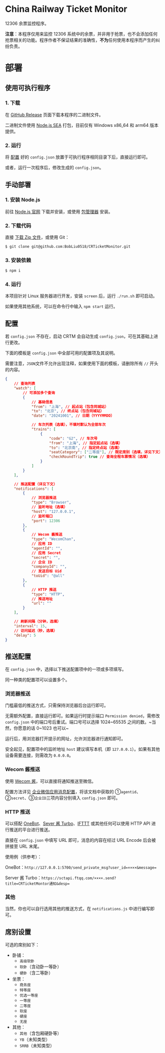 # China Railway Ticket Monitor

12306 余票监控程序。

**注意**：本程序仅用来监控 12306 系统中的余票，并非用于抢票，也不会添加任何抢票相关的功能。程序作者不保证结果的准确性，**不为**任何使用本程序而产生的纠纷负责。

# 部署

## 使用可执行程序

### 1. 下载

在 [GitHub Release](https://github.com/BobLiu0518/CRTicketMonitor/releases) 页面下载本程序的二进制文件。

二进制文件使用 [Node.js SEA](https://nodejs.org/api/single-executable-applications.html) 打包，目前仅有 Windows x86_64 和 arm64 版本提供。

### 2. 运行

将 [配置](#配置) 好的 `config.json` 放置于可执行程序相同目录下后，直接运行即可。

或者，运行一次程序后，修改生成的 `config.json`。

## 手动部署

### 1. 安装 Node.js

前往 [Node.js 官网](https://nodejs.org/zh-cn) 下载并安装，或使用 [包管理器](https://nodejs.org/zh-cn/download/package-manager) 安装。

### 2. 下载代码

直接 [下载 Zip 文件](https://github.com/BobLiu0518/CRTicketMonitor/archive/refs/heads/main.zip)，或使用 Git：

```bash
$ git clone git@github.com:BobLiu0518/CRTicketMonitor.git
```

### 3. 安装依赖

```bash
$ npm i
```

### 4. 运行

本项目针对 Linux 服务器进行开发，安装 `screen` 后，运行 `./run.sh` 即可启动。

如果使用其他系统，可以在命令行中输入 `npm start` 运行。

## 配置

若 `config.json` 不存在，启动 CRTM 会自动生成 `config.json`，可在其基础上进行更改。

下面的模板是 `config.json` 中全部可用的配置项及其说明。

需要注意，`JSON`文件不允许出现注释，如果使用下面的模板，请删除所有 `//` 开头的内容。

```json
{
    // 查询列表
    "watch": [
        // 可添加多个查询
        {
            // 基础信息
            "from": "上海", // 起点站（包含同城站）
            "to": "北京", // 终点站（包含同城站）
            "date": "20241001", // 日期（YYYYMMDD）

            // 车次列表（选填），不填时默认为全部车次
            "trains": [
                {
                    "code": "G2", // 车次号
                    "from": "上海", // 指定起点站（选填）
                    "to": "北京南", // 指定终点站（选填）
                    "seatCategory": ["二等座"], // 限定席别（选填，详见下文）
                    "checkRoundTrip": true // 查询全程车票情况（选填）
                }
            ]
        }
    ],

    // 推送配置（详见下文）
    "notifications": [
        {
            // 浏览器推送
            "type": "Browser",
            // 监听地址（选填）
            "host": "127.0.0.1",
            // 监听端口
            "port": 12306
        },
        {
            // Wecom 酱推送
            "type": "WecomChan",
            // 应用 ID
            "agentId": "",
            // 应用 Secret
            "secret": "",
            // 企业 ID
            "companyId": "",
            // 发送目标 Uid
            "toUid": "@all"
        },
        {
            // HTTP 推送
            "type": "HTTP",
            // 推送地址
            "url": ""
        }
    ],

    // 刷新间隔（分钟，选填）
    "interval": 15,
    // 访问延迟（秒，选填）
    "delay": 5
}
```

## 推送配置

在 `config.json` 中，选择以下推送配置项中的一项或多项填写。

同一种类的配置项可以设置多个。

### 浏览器推送

门槛最低的推送方式，只需保持浏览器后台运行即可。

无需额外配置，直接运行即可。如果运行时提示端口 `Permission denied`，需修改 `config.json` 中的端口号后重试。端口号可以选择 1024\~65535 之间的数。~当然，你愿意的话 0\~1023 也可以~

运行后，用浏览器打开提示的网址，允许浏览器进行通知即可。

安全起见，配置项中的监听地址 `host` 建议填写本机（即 `127.0.0.1`）。如果有其他设备需要连接，则需改为 `0.0.0.0`。

### Wecom 酱推送

使用 [Wecom 酱](https://github.com/easychen/wecomchan)，可以直接将通知推送至微信。

配置方法详见 [企业微信应用消息配置](https://github.com/easychen/wecomchan/blob/main/README.md#%E4%BC%81%E4%B8%9A%E5%BE%AE%E4%BF%A1%E5%BA%94%E7%94%A8%E6%B6%88%E6%81%AF%E9%85%8D%E7%BD%AE%E8%AF%B4%E6%98%8E)，将该文档中获取的 ①`agentid`、②`secret`、③`企业ID`三项内容分别填入 `config.json` 即可。

### HTTP 推送

可以搭配 [OneBot](https://github.com/botuniverse/onebot-11)、[Sever 酱 Turbo](https://sct.ftqq.com/)、[IFTTT](https://ifttt.com/maker_webhooks) 或其他任何可以使用 HTTP API 进行推送的平台进行推送。

直接在 `config.json` 中填写 URL 即可，消息的内容在经过 URL Encode 后会被拼接至 URL 末尾。

使用例（供参考）：

OneBot：`http://127.0.0.1:5700/send_private_msg?user_id=××××&message=`

Server 酱 Turbo：`https://sctapi.ftqq.com/××××.send?title=CRTicketMontor通知&desp=`

### 其他

当然，你也可以自行选用其他的推送方式，在 `notifications.js` 中进行编写即可。

## 席别设置

可选的席别如下：

-   卧铺：
    -   `高级软卧`
    -   `软卧`（含动卧一等卧）
    -   `硬卧`（含二等卧）
-   坐票：
    -   `商务座`
    -   `特等座`
    -   `优选一等座`
    -   `一等座`
    -   `二等座`
    -   `软座`
    -   `硬座`
    -   `无座`
-   其他：
    -   `其他`（含包厢硬卧等）
    -   `YB`（未知类型）
    -   `SRRB`（未知类型）
